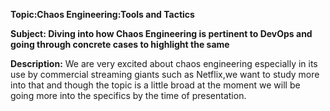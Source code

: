 **Topic:Chaos Engineering:Tools and Tactics**

**Subject: Diving into how Chaos Engineering is pertinent to DevOps and going through concrete cases to highlight the same**

**Description:** We are very excited about chaos engineering especially in its use by commercial streaming giants such as Netflix,we want 
to study more into that and though the topic is a little broad at the moment we will be going more into the specifics by the time of presentation.
